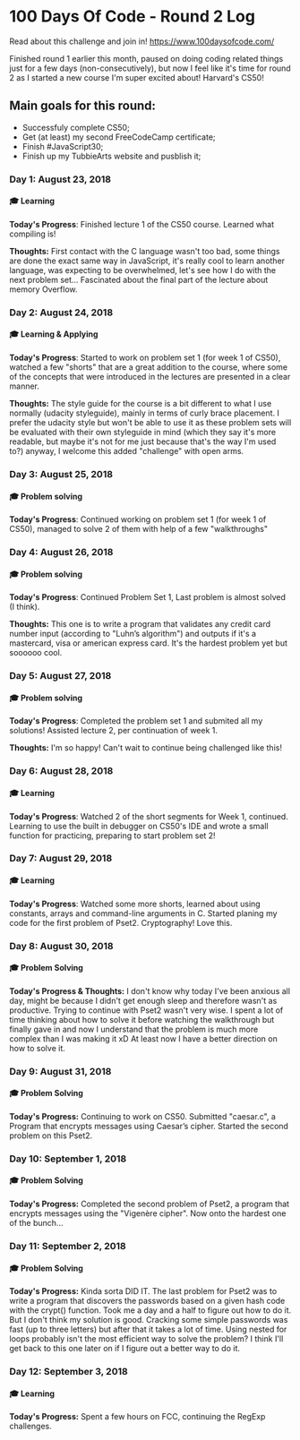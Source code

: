 # 100 Days Of Code - Round 2 Log

Read about this challenge and join in!
https://www.100daysofcode.com/

Finished round 1 earlier this month, paused on doing coding related things just for a few days (non-consecutively), but now I feel like it's time for round 2 as I started a new course I'm super excited about! Harvard's CS50!

## Main goals for this round:
- Successfuly complete CS50; 
- Get (at least) my second FreeCodeCamp certificate;
- Finish #JavaScript30;
- Finish up my TubbieArts website and pusblish it;

### Day 1: August 23, 2018
#### :mortar_board: Learning 

**Today's Progress**: Finished lecture 1 of the CS50 course. Learned what compiling is! 

**Thoughts:** First contact with the C language wasn't too bad, some things are done the exact same way in JavaScript, it's really cool to learn another language, was expecting to be overwhelmed, let's see how I do with the next problem set... Fascinated about the final part of the lecture about memory Overflow. 

### Day 2: August 24, 2018
#### :mortar_board: Learning & Applying

**Today's Progress**: Started to work on problem set 1 (for week 1 of CS50), watched a few "shorts" that are a great addition to the course, where some of the concepts that were introduced in the lectures are presented in a clear manner. 

**Thoughts:** The style guide for the course is a bit different to what I use normally (udacity styleguide), mainly in terms of curly brace placement. I prefer the udacity style but won't be able to use it as these problem sets will be evaluated with their own styleguide in mind (which they say it's more readable, but maybe it's not for me just because that's the way I'm used to?) anyway, I welcome this added "challenge" with open arms. 

### Day 3: August 25, 2018
#### :mortar_board: Problem solving

**Today's Progress**: Continued working on problem set 1 (for week 1 of CS50), managed to solve 2 of them with help of a few "walkthroughs"

### Day 4: August 26, 2018
#### :mortar_board: Problem solving

**Today's Progress**: Continued Problem Set 1, Last problem is almost solved (I think).

**Thoughts:** This one is to write a program that validates any credit card number input (according to "Luhn’s algorithm") and outputs if it's a mastercard, visa or american express card. It's the hardest problem yet but soooooo cool. 

### Day 5: August 27, 2018
#### :mortar_board: Problem solving
 
 **Today's Progress**: Completed the problem set 1 and submited all my solutions! Assisted lecture 2, per continuation of week 1.
 
 **Thoughts:** I'm so happy! Can't wait to continue being challenged like this! 
 
### Day 6: August 28, 2018
#### :mortar_board: Learning
 
**Today's Progress**: Watched 2 of the short segments for Week 1, continued. Learning to use the built in debugger on CS50's IDE and wrote a small function for practicing, preparing to start problem set 2!

### Day 7: August 29, 2018
#### :mortar_board: Learning 

**Today's Progress**: Watched some more shorts, learned about using constants, arrays and command-line arguments in C. Started planing my code for the first problem of Pset2. Cryptography! Love this.  

### Day 8: August 30, 2018
#### :mortar_board: Problem Solving

**Today's Progress & Thoughts:** I don't know why today I've been anxious all day, might be because I didn't get enough sleep and therefore wasn't as productive. Trying to continue with Pset2 wasn't very wise. I spent a lot of time thinking about how to solve it before watching the walkthrough but finally gave in and now I understand that the problem is much more complex than I was making it xD At least now I have a better direction on how to solve it.

### Day 9: August 31, 2018
#### :mortar_board: Problem Solving

**Today's Progress:** Continuing to work on CS50. Submitted "caesar.c", a Program that encrypts messages using Caesar’s cipher. Started the second problem on this Pset2.

### Day 10: September 1, 2018
#### :mortar_board: Problem Solving

**Today's Progress:** Completed the second problem of Pset2, a program that encrypts messages using the "Vigenère cipher". Now onto the hardest one of the bunch... 

### Day 11: September 2, 2018
#### :mortar_board: Problem Solving

**Today's Progress:** Kinda sorta DID IT. The last problem for Pset2 was to write a program that discovers the passwords based on a given hash code with the crypt() function. Took me a day and a half to figure out how to do it.
But I don't think my solution is good. Cracking some simple passwords was fast (up to three letters) but after that it takes a lot of time. Using nested for loops probably isn't the most efficient way to solve the problem? I think I'll get back to this one later on if I figure out a better way to do it.  

### Day 12: September 3, 2018
#### :mortar_board: Learning

**Today's Progress:** Spent a few hours on FCC, continuing the RegExp challenges.
